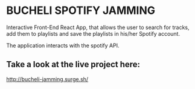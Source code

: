 
# BUCHELI SPOTIFY JAMMING

Interactive Front-End React App, that allows the user to search for tracks, add them to playlists and save the playlists in his/her Spotify account.

The application interacts with the spotify API.

## Take a look at the live project here:

http://bucheli-jamming.surge.sh/

